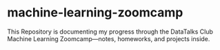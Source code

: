 # machine-learning-zoomcamp

This Repository is documenting my progress through the DataTalks Club Machine Learning Zoomcamp—notes, homeworks, and projects inside.